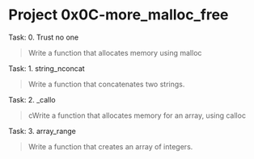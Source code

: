 # Project 0x0C-more_malloc_free

Task: 0. Trust no one
> Write a function that allocates memory using malloc

Task: 1. string_nconcat
> Write a function that concatenates two strings.

Task: 2. _callo
> cWrite a function that allocates memory for an array, using calloc

Task: 3. array_range
> Write a function that creates an array of integers. 
